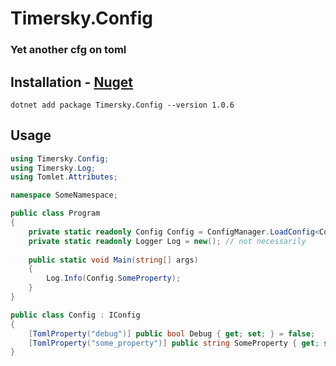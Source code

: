 # Timersky.Config
### Yet another cfg on toml

## Installation - [Nuget](https://www.nuget.org/packages/Timersky.Config)
```
dotnet add package Timersky.Config --version 1.0.6
```

## Usage
```csharp
using Timersky.Config;
using Timersky.Log;
using Tomlet.Attributes;

namespace SomeNamespace;

public class Program
{
    private static readonly Config Config = ConfigManager.LoadConfig<Config>();
    private static readonly Logger Log = new(); // not necessarily
    
    public static void Main(string[] args)
    {
        Log.Info(Config.SomeProperty);
    }
}

public class Config : IConfig
{
    [TomlProperty("debug")] public bool Debug { get; set; } = false;
    [TomlProperty("some_property")] public string SomeProperty { get; set; } = "Hello World!";
}
```
